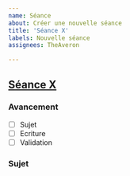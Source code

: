 ```yaml
---
name: Séance
about: Créer une nouvelle séance
title: 'Séance X'
labels: Nouvelle séance
assignees: TheAveron

---
```

## [Séance X](https://github.com/Informatique-VDuruy/Seance-X)

### Avancement
- [ ] Sujet
- [ ] Ecriture
- [ ] Validation

### Sujet
